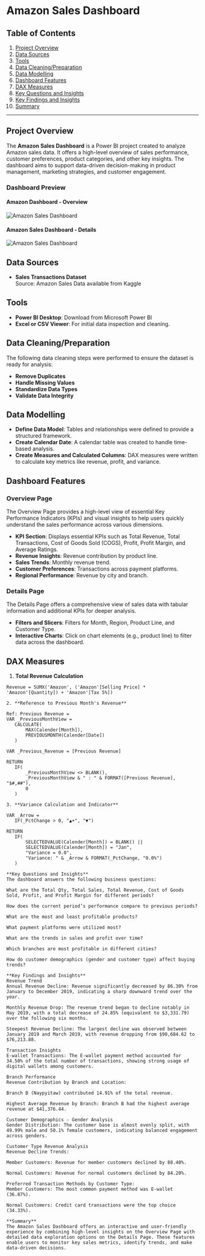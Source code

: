 # Amazon Sales Dashboard

## Table of Contents
1. [Project Overview](#project-overview)  
2. [Data Sources](#data-sources)  
3. [Tools](#tools)  
4. [Data Cleaning/Preparation](#data-cleaningpreparation)  
5. [Data Modelling](#data-modelling)  
6. [Dashboard Features](#dashboard-features)  
7. [DAX Measures](#dax-measures)  
8. [Key Questions and Insights](#key-questions-and-insights)  
9. [Key Findings and Insights](#key-findings-and-insights)  
10. [Summary](#summary)  

---

## Project Overview
The **Amazon Sales Dashboard** is a Power BI project created to analyze Amazon sales data. It offers a high-level overview of sales performance, customer preferences, product categories, and other key insights. The dashboard aims to support data-driven decision-making in product management, marketing strategies, and customer engagement.

### Dashboard Preview

#### Amazon Dashboard - Overview
![Amazon Sales Dashboard](images/overviewdashboard.png)

#### Amazon Sales Dashboard - Details
![Amazon Sales Dashboard](images/detailsdashboard.png)

## Data Sources
- **Sales Transactions Dataset**  
  Source: Amazon Sales Data available from Kaggle

## Tools
- **Power BI Desktop**: Download from Microsoft Power BI
- **Excel or CSV Viewer**: For initial data inspection and cleaning.

## Data Cleaning/Preparation
The following data cleaning steps were performed to ensure the dataset is ready for analysis:
- **Remove Duplicates**
- **Handle Missing Values**
- **Standardize Data Types**
- **Validate Data Integrity**

## Data Modelling
- **Define Data Model**: Tables and relationships were defined to provide a structured framework.
- **Create Calendar Date**: A calendar table was created to handle time-based analysis.
- **Create Measures and Calculated Columns**: DAX measures were written to calculate key metrics like revenue, profit, and variance.

## Dashboard Features

### Overview Page
The Overview Page provides a high-level view of essential Key Performance Indicators (KPIs) and visual insights to help users quickly understand the sales performance across various dimensions.
- **KPI Section**: Displays essential KPIs such as Total Revenue, Total Transactions, Cost of Goods Sold (COGS), Profit, Profit Margin, and Average Ratings.
- **Revenue Insights**: Revenue contribution by product line.
- **Sales Trends**: Monthly revenue trend.
- **Customer Preferences**: Transactions across payment platforms.
- **Regional Performance**: Revenue by city and branch.

### Details Page
The Details Page offers a comprehensive view of sales data with tabular information and additional KPIs for deeper analysis.

- **Filters and Slicers**: Filters for Month, Region, Product Line, and Customer Type.
- **Interactive Charts**: Click on chart elements (e.g., product line) to filter data across the dashboard.

## DAX Measures

1. **Total Revenue Calculation**

```DAX
Revenue = SUMX('Amazon', ('Amazon'[Selling Price] * 'Amazon'[Quantity]) + 'Amazon'[Tax 5%])

2. **Reference to Previous Month's Revenue**

Ref: Previous Revenue = 
VAR _PreviousMonthView =
   CALCULATE(
       MAX(Calender[Month]),
       PREVIOUSMONTH(Calender[Date])
   )

VAR _Previous_Revenue = [Previous Revenue]

RETURN
   IF(
       _PreviousMonthView <> BLANK(),
       _PreviousMonthView & " : " & FORMAT([Previous Revenue], "$#,##"),
       0
   )

3. **Variance Calculation and Indicator**

VAR _Arrow =
   IF(_PctChange > 0, "▲+", "▼")

RETURN 
   IF(
       SELECTEDVALUE(Calender[Month]) = BLANK() || 
       SELECTEDVALUE(Calender[Month]) = "Jan",
       "Variance = 0.0",
       "Variance: " & _Arrow & FORMAT(_PctChange, "0.0%")
   )

**Key Questions and Insights**
The dashboard answers the following business questions:

What are the Total Qty, Total Sales, Total Revenue, Cost of Goods Sold, Profit, and Profit Margin for different periods?

How does the current period’s performance compare to previous periods?

What are the most and least profitable products?

What payment platforms were utilized most?

What are the trends in sales and profit over time?

Which branches are most profitable in different cities?

How do customer demographics (gender and customer type) affect buying trends?

**Key Findings and Insights**
Revenue Trend
Annual Revenue Decline: Revenue significantly decreased by 86.30% from January to December 2019, indicating a sharp downward trend over the year.

Monthly Revenue Drop: The revenue trend began to decline notably in May 2019, with a total decrease of 24.85% (equivalent to $3,331.79) over the following six months.

Steepest Revenue Decline: The largest decline was observed between January 2019 and March 2019, with revenue dropping from $90,684.62 to $76,213.88.

Transaction Insights
E-wallet Transactions: The E-wallet payment method accounted for 34.50% of the total number of transactions, showing strong usage of digital wallets among customers.

Branch Performance
Revenue Contribution by Branch and Location:

Branch B (Naypyitaw) contributed 14.91% of the total revenue.

Highest Average Revenue by Branch: Branch B had the highest average revenue at $41,376.44.

Customer Demographics - Gender Analysis
Gender Distribution: The customer base is almost evenly split, with 49.99% male and 50.1% female customers, indicating balanced engagement across genders.

Customer Type Revenue Analysis
Revenue Decline Trends:

Member Customers: Revenue for member customers declined by 88.40%.

Normal Customers: Revenue for normal customers declined by 84.20%.

Preferred Transaction Methods by Customer Type:
Member Customers: The most common payment method was E-wallet (36.87%).

Normal Customers: Credit card transactions were the top choice (34.33%).

**Summary**
The Amazon Sales Dashboard offers an interactive and user-friendly experience by combining high-level insights on the Overview Page with detailed data exploration options on the Details Page. These features enable users to monitor key sales metrics, identify trends, and make data-driven decisions.


